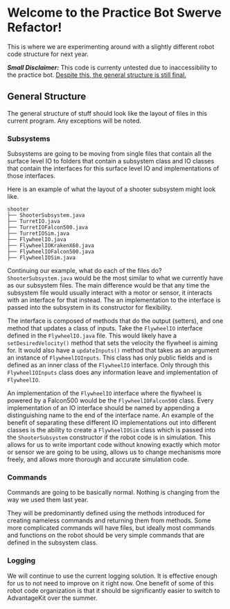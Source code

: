 # Welcome to the Practice Bot Swerve Refactor!
This is where we are experimenting around with a slightly different robot code structure for next year.

***Small Disclaimer:***
This code is currenty untested due to inaccessibility to the practice bot. <ins>Despite this, the general structure is still final.</ins>

## General Structure

The general structure of stuff should look like the layout of files in this current program. Any exceptions will be noted.

### Subsystems

Subsystems are going to be moving from single files that contain all the surface level IO to folders that contain a subsystem class and IO classes that contain the interfaces for this surface level IO and implementations of those interfaces.

Here is an example of what the layout of a shooter subsystem might look like.

```
shooter
├── ShooterSubsystem.java
├── TurretIO.java
├── TurretIOFalcon500.java
├── TurretIOSim.java
├── FlywheelIO.java
├── FlywheelIOKrakenX60.java
├── FlywheelIOFalcon500.java
├── FlywheelIOSim.java
```

Continuing our example, what do each of the files do? `ShooterSubsystem.java` would be the most similar to what we currently have as our subsystem files. The main difference would be that any time the subsystem file would usually interact with a motor or sensor, it interacts with an interface for that instead. The an implementation to the interface is passed into the subsystem in its constructor for flexibility.

The interface is composed of methods that do the output (setters), and one method that updates a class of inputs. Take the `FlywheelIO` interface defined in the `FlywheelIO.java` file. This would likely have a `setDesiredVelocity()` method that sets the velocity the flywheel is aiming for. It would also have a `updateInputs()` method that takes as an argument an instance of `FlywheelIOInputs`. This class has only public fields and is defined as an inner class of the `FlywheelIO` interface. Only through this `FlywheelIOInputs` class does any information leave and implementation of `FlywheelIO`.

An implementation of the `FlywheelIO` interface where the flywheel is powered by a Falcon500 would be the `FlywheelIOFalcon500` class. Every implementation of an IO interface should be named by appending a distinguishing name to the end of the interface name. An example of the benefit of separating these different IO implementations out into different classes is the ability to create a `FlywheelIOSim` class which is passed into the `ShooterSubsystem` constructor if the robot code is in simulation. This allows for us to write important code without knowing exactly which motor or sensor we are going to be using, allows us to change mechanisms more freely, and allows more thorough and accurate simulation code.

### Commands

Commands are going to be basically normal. Nothing is changing from the way we used them last year.

They will be predominantly defined using the methods introduced for creating nameless commands and returning them from methods. Some more complicated commands will have files, but ideally most commands and functions on the robot should be very simple commands that are defined in the subsystem class.

### Logging

We will continue to use the current logging solution. It is effective enough for us to not need to improve on it right now. One benefit of some of this robot code organization is that it should be significantly easier to switch to AdvantageKit over the summer.
